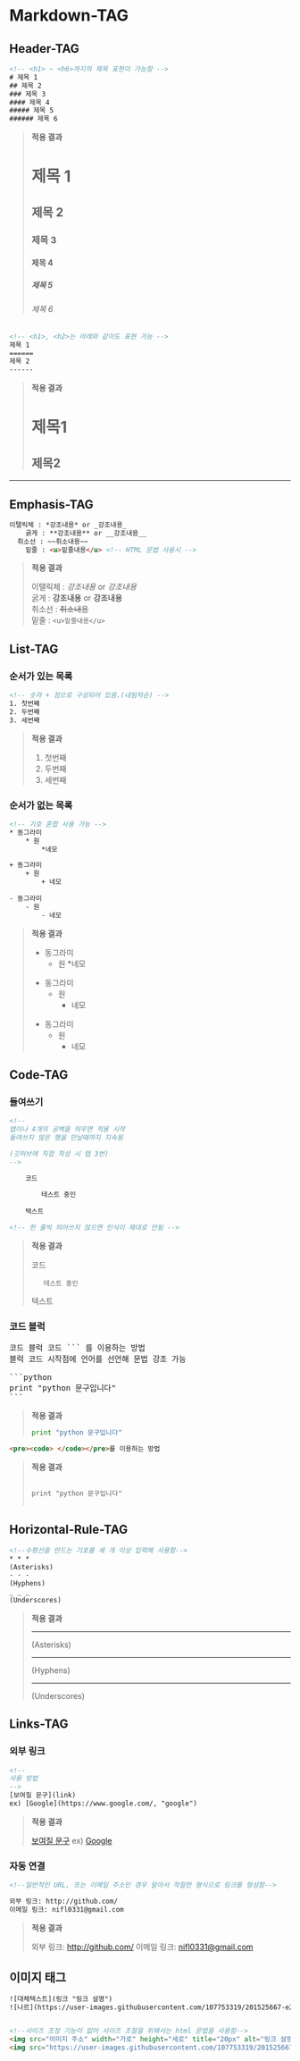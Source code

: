 <h1>Markdown-TAG</h1>

<h2>Header-TAG</h2>

```html
<!-- <h1> ~ <h6>까지의 제목 표현이 가능함 -->
# 제목 1
## 제목 2
### 제목 3
#### 제목 4
##### 제목 5
###### 제목 6
```
> **적용 결과**
> # 제목 1
> ## 제목 2
> ### 제목 3
> #### 제목 4
> ##### 제목 5
> ###### 제목 6

```html
<!-- <h1>, <h2>는 아래와 같이도 표현 가능 -->
제목 1
======
제목 2
------
``` 

> **적용 결과** <br>
> 
> 제목1
> ======
> 제목2
> ------

<hr>

<h2>Emphasis-TAG</h2>

```html
이탤릭체 : *강조내용* or _강조내용_
    굵게 : **강조내용** or __강조내용__ 
  취소선 : ~~취소내용~~
    밑줄 : <u>밑줄내용</u> <!-- HTML 문법 사용시 -->
```

> **적용 결과** <br>
>
> 이탤릭체 : *강조내용* or _강조내용_ <br>
>    굵게 : **강조내용** or __강조내용__ <br>
>  취소선 : ~~취소내용~~ <br>
>    밑줄 : `<u>밑줄내용</u>`

<h2>List-TAG</h2>

<h3>순서가 있는 목록</h3>

```html
<!-- 숫자 + 점으로 구성되어 있음.(내림차순) -->
1. 첫번째
2. 두번째
3. 세번째
```

> **적용 결과** <br>
>
> 1. 첫번째
> 2. 두번째
> 3. 세번째

<h3>순서가 없는 목록</h3>

```html
<!-- 기호 혼합 사용 가능 -->
* 동그라미
    * 원
        *네모

+ 동그라미
    + 원
        + 네모
        
- 동그라미
    - 원
        - 네모
```

> **적용 결과**
>
> * 동그라미
>     * 원
>         *네모
> 
> + 동그라미
>     + 원
>         + 네모
>         
> - 동그라미
>     - 원
>         - 네모

<h2>Code-TAG</h2>

<h3> 들여쓰기 </h3>

```html
<!-- 
탭이나 4개의 공백을 띄우면 적용 시작
들여쓰지 않은 행을 만날때까지 지속됨

(깃허브에 직접 작성 시 탭 3번)
-->

    코드 
    
        테스트 중인
    
    텍스트

<!-- 한 줄씩 띄어쓰지 않으면 인식이 제대로 안됨 -->
```

>**적용 결과**
>
>
>    코드
>    
>        테스트 중인
>    
>    텍스트

<h3> 코드 블럭 </h3>

<pre>
코드 블럭 코드 ``` 를 이용하는 방법
블럭 코드 시작점에 언어를 선언해 문법 강조 가능

```python
print "python 문구입니다"
```
</pre>

> **적용 결과**
>
> ```python
> print "python 문구입니다"
> ```

```html
<pre><code> </code></pre>를 이용하는 방법
```

> **적용 결과**
>
> <pre>
> <code>
> print "python 문구입니다"
> </code>
> </pre>

<h2>Horizontal-Rule-TAG</h2>

```html
<!--수평선을 만드는 기호를 세 개 이상 입력해 사용함-->
* * *
(Asterisks)
- - -
(Hyphens)
_ _ _
(Underscores)
```

> **적용 결과**
>
> * * *
> (Asterisks)
> - - -
> (Hyphens)
> _ _ _
> (Underscores)

<h2>Links-TAG</h2>

<h3>외부 링크</h3>

```html
<!--
사용 방법
-->
[보여질 문구](link)
ex) [Google](https://www.google.com/, "google")
```

> **적용 결과**
>
> [보여질 문구](link)
> ex) [Google](https://www.google.com/, "google")

<h3>자동 연결</h3>

```html
<!--일반적인 URL, 또는 이메일 주소인 경우 알아서 적절한 형식으로 링크를 형성함-->

외부 링크: http://github.com/
이메일 링크: nifl0331@gmail.com
```

> **적용 결과**
>
> 외부 링크: http://github.com/
> 이메일 링크: nifl0331@gmail.com

<h2>이미지 태그</h2>

```html
![대체텍스트](링크 "링크 설명")
![나르](https://user-images.githubusercontent.com/107753319/201525667-e2dc4b14-53c5-4dfd-abb8-759bb8742337.jpg "나르")


<!--사이즈 조정 기능이 없어 사이즈 조절을 위해서는 html 문법을 사용함-->
<img src="이미지 주소" width="가로" height="세로" title="20px" alt="링크 설명"></img>
<img src="https://user-images.githubusercontent.com/107753319/201525667-e2dc4b14-53c5-4dfd-abb8-759bb8742337.jpg" width = "60%" height = "30%" title="이미지 제목" alt=대체 문장">
```

